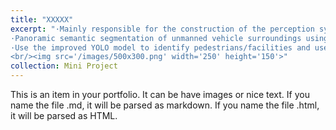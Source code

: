 ```yaml
---
title: "XXXXX"
excerpt: "·Mainly responsible for the construction of the perception system based on sensor fusion.
·Panoramic semantic segmentation of unmanned vehicle surroundings using unsupervised method.
·Use the improved YOLO model to identify pedestrians/facilities and use the NeRF model to reconstruct the surrounding environment.
<br/><img src='/images/500x300.png' width='250' height='150'>"
collection: Mini Project
---
```


This is an item in your portfolio. It can be have images or nice text. If you name the file .md, it will be parsed as markdown. If you name the file .html, it will be parsed as HTML. 
